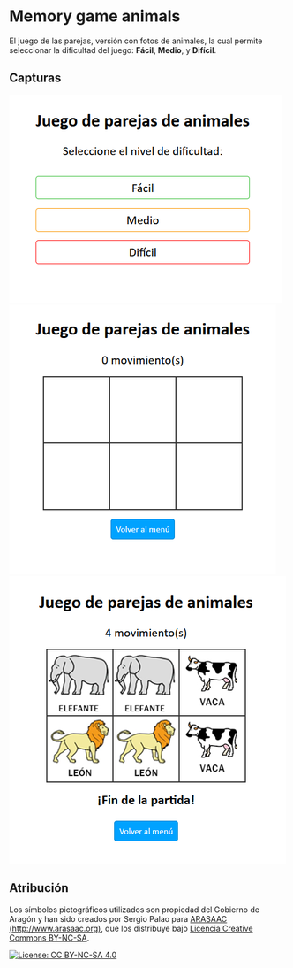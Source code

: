 # Memory game animals

El juego de las parejas, versión con fotos de animales, la cual permite seleccionar la dificultad del juego: **Fácil**, **Medio**, y **Difícil**.

## Capturas

![menú principal](https://github.com/alan-garcia/memory-game-animals/blob/main/images/screenshots/nivel-dificultad.png?raw=true)
![dificultad fácil](https://github.com/alan-garcia/memory-game-animals/blob/main/images/screenshots/dificultad-facil.png?raw=true)
![dificultad fácil final de la partida](https://github.com/alan-garcia/memory-game-animals/blob/main/images/screenshots/dificultad-facil-fin-partida.png?raw=true)

## Atribución

Los símbolos pictográficos utilizados son propiedad del Gobierno de Aragón y han sido creados por Sergio Palao para [ARASAAC (http://www.arasaac.org)](http://www.arasaac.org), que los distribuye bajo [Licencia Creative Commons BY-NC-SA](https://creativecommons.org/licenses/by-nc-sa/4.0/deed.undefined).

[![License: CC BY-NC-SA 4.0](https://licensebuttons.net/l/by-nc-sa/4.0/80x15.png)](https://creativecommons.org/licenses/by-nc-sa/4.0/)
